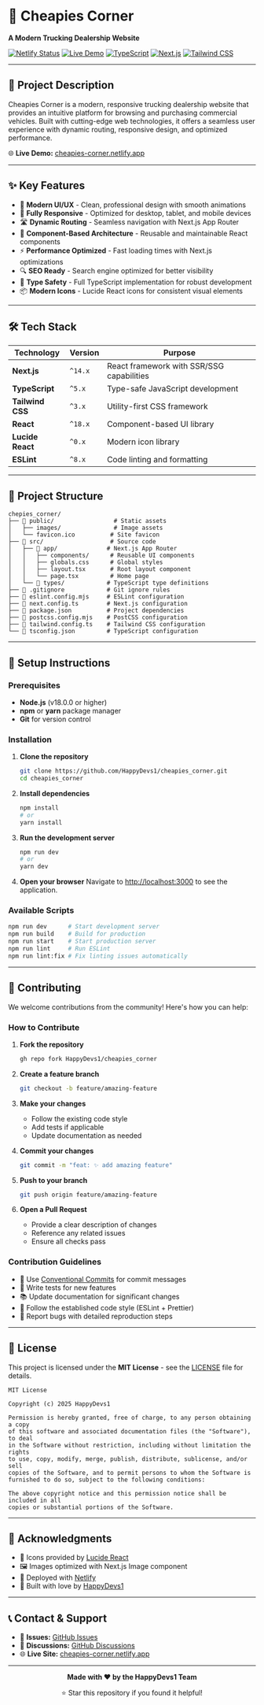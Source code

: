 # 🚛 Cheapies Corner

**A Modern Trucking Dealership Website**

[![Netlify Status](https://api.netlify.com/api/v1/badges/your-badge-id/deploy-status)](https://app.netlify.com/sites/cheapies-corner/deploys)
[![Live Demo](https://img.shields.io/badge/Live%20Demo-Visit%20Site-brightgreen)](https://cheapies-corner.netlify.app/)
[![TypeScript](https://img.shields.io/badge/TypeScript-007ACC?style=flat&logo=typescript&logoColor=white)](https://www.typescriptlang.org/)
[![Next.js](https://img.shields.io/badge/Next.js-000000?style=flat&logo=next.js&logoColor=white)](https://nextjs.org/)
[![Tailwind CSS](https://img.shields.io/badge/Tailwind_CSS-38B2AC?style=flat&logo=tailwind-css&logoColor=white)](https://tailwindcss.com/)

---

## 📖 Project Description

Cheapies Corner is a modern, responsive trucking dealership website that provides an intuitive platform for browsing and purchasing commercial vehicles. Built with cutting-edge web technologies, it offers a seamless user experience with dynamic routing, responsive design, and optimized performance.

🌐 **Live Demo:** [cheapies-corner.netlify.app](https://cheapies-corner.netlify.app/)

---

## ✨ Key Features

- 🚀 **Modern UI/UX** - Clean, professional design with smooth animations
- 📱 **Fully Responsive** - Optimized for desktop, tablet, and mobile devices
- 🛣️ **Dynamic Routing** - Seamless navigation with Next.js App Router
- 🎨 **Component-Based Architecture** - Reusable and maintainable React components
- ⚡ **Performance Optimized** - Fast loading times with Next.js optimizations
- 🔍 **SEO Ready** - Search engine optimized for better visibility
- 🎯 **Type Safety** - Full TypeScript implementation for robust development
- 📦 **Modern Icons** - Lucide React icons for consistent visual elements

---

## 🛠️ Tech Stack

| Technology | Version | Purpose |
|------------|---------|----------|
| **Next.js** | `^14.x` | React framework with SSR/SSG capabilities |
| **TypeScript** | `^5.x` | Type-safe JavaScript development |
| **Tailwind CSS** | `^3.x` | Utility-first CSS framework |
| **React** | `^18.x` | Component-based UI library |
| **Lucide React** | `^0.x` | Modern icon library |
| **ESLint** | `^8.x` | Code linting and formatting |

---

## 📁 Project Structure

```
chepies_corner/
├── 📁 public/                 # Static assets
│   ├── images/               # Image assets
│   └── favicon.ico          # Site favicon
├── 📁 src/                   # Source code
│   ├── 📁 app/              # Next.js App Router
│   │   ├── components/      # Reusable UI components
│   │   ├── globals.css      # Global styles
│   │   ├── layout.tsx       # Root layout component
│   │   └── page.tsx         # Home page
│   └── 📁 types/            # TypeScript type definitions
├── 📄 .gitignore            # Git ignore rules
├── 📄 eslint.config.mjs     # ESLint configuration
├── 📄 next.config.ts        # Next.js configuration
├── 📄 package.json          # Project dependencies
├── 📄 postcss.config.mjs    # PostCSS configuration
├── 📄 tailwind.config.ts    # Tailwind CSS configuration
└── 📄 tsconfig.json         # TypeScript configuration
```

---

## 🚀 Setup Instructions

### Prerequisites

- **Node.js** (v18.0.0 or higher)
- **npm** or **yarn** package manager
- **Git** for version control

### Installation

1. **Clone the repository**
   ```bash
   git clone https://github.com/HappyDevs1/cheapies_corner.git
   cd cheapies_corner
   ```

2. **Install dependencies**
   ```bash
   npm install
   # or
   yarn install
   ```

3. **Run the development server**
   ```bash
   npm run dev
   # or
   yarn dev
   ```

4. **Open your browser**
   Navigate to [http://localhost:3000](http://localhost:3000) to see the application.

### Available Scripts

```bash
npm run dev      # Start development server
npm run build    # Build for production
npm run start    # Start production server
npm run lint     # Run ESLint
npm run lint:fix # Fix linting issues automatically
```

---

## 🤝 Contributing

We welcome contributions from the community! Here's how you can help:

### How to Contribute

1. **Fork the repository**
   ```bash
   gh repo fork HappyDevs1/cheapies_corner
   ```

2. **Create a feature branch**
   ```bash
   git checkout -b feature/amazing-feature
   ```

3. **Make your changes**
   - Follow the existing code style
   - Add tests if applicable
   - Update documentation as needed

4. **Commit your changes**
   ```bash
   git commit -m "feat: ✨ add amazing feature"
   ```

5. **Push to your branch**
   ```bash
   git push origin feature/amazing-feature
   ```

6. **Open a Pull Request**
   - Provide a clear description of changes
   - Reference any related issues
   - Ensure all checks pass

### Contribution Guidelines

- 📝 Use [Conventional Commits](https://www.conventionalcommits.org/) for commit messages
- 🧪 Write tests for new features
- 📚 Update documentation for significant changes
- 🎨 Follow the established code style (ESLint + Prettier)
- 🐛 Report bugs with detailed reproduction steps

---

## 📝 License

This project is licensed under the **MIT License** - see the [LICENSE](LICENSE) file for details.

```
MIT License

Copyright (c) 2025 HappyDevs1

Permission is hereby granted, free of charge, to any person obtaining a copy
of this software and associated documentation files (the "Software"), to deal
in the Software without restriction, including without limitation the rights
to use, copy, modify, merge, publish, distribute, sublicense, and/or sell
copies of the Software, and to permit persons to whom the Software is
furnished to do so, subject to the following conditions:

The above copyright notice and this permission notice shall be included in all
copies or substantial portions of the Software.
```

---

## 🌟 Acknowledgments

- 🎨 Icons provided by [Lucide React](https://lucide.dev/)
- 🖼️ Images optimized with Next.js Image component
- 🚀 Deployed with [Netlify](https://netlify.com/)
- 💪 Built with love by [HappyDevs1](https://github.com/HappyDevs1)

---

## 📞 Contact & Support

- 🐛 **Issues:** [GitHub Issues](https://github.com/HappyDevs1/cheapies_corner/issues)
- 💬 **Discussions:** [GitHub Discussions](https://github.com/HappyDevs1/cheapies_corner/discussions)
- 🌐 **Live Site:** [cheapies-corner.netlify.app](https://cheapies-corner.netlify.app/)

---

<div align="center">
  <p><strong>Made with ❤️ by the HappyDevs1 Team</strong></p>
  <p>⭐ Star this repository if you found it helpful!</p>
</div>
